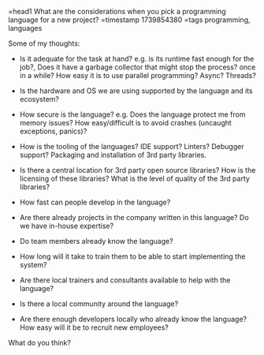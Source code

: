 =head1 What are the considerations when you pick a programming language for a new project?
=timestamp 1739854380
=tags programming, languages

Some of my thoughts:


* Is it adequate for the task at hand? e.g. is its runtime fast enough for the job?,  Does it have a garbage collector that might stop the process? once in a while? How easy it is to use parallel programming? Async? Threads?

* Is the hardware and OS we are using supported by the language and its ecosystem?
* How secure is the language? e.g. Does the language protect me from memory issues? How easy/difficult is to avoid crashes (uncaught exceptions, panics)?

* How is the tooling of the languages? IDE support? Linters? Debugger support? Packaging and installation of 3rd party libraries.
* Is there a central location for 3rd party open source libraries? How is the licensing of these libraries? What is the level of quality of the 3rd party libraries?


* How fast can people develop in the language?


* Are there already projects in the company written in this language? Do we have in-house expertise?
* Do team members already know the language?
* How long will it take to train them to be able to start implementing the system?
* Are there local trainers and consultants available to help with the language?


* Is there a local community around the language?
* Are there enough developers locally who already know the language? How easy will it be to recruit new employees?


What do you think?
